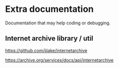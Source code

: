# Extra documentation
Documentation that may help coding or debugging.

## Internet archive library / util

https://github.com/jjjake/internetarchive

https://archive.org/services/docs/api/internetarchive


